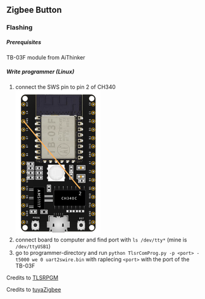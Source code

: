 ## Zigbee Button

### Flashing

##### Prerequisites

TB-03F module from AiThinker

##### Write programmer (Linux)

1. connect the SWS pin to pin 2 of CH340
![TB-03F](image/TB-03F.png)
2. connect board to computer and find port with `ls /dev/tty*` (mine is `/dev/ttyUSB1`)
3. go to programmer-directory and run `python TlsrComProg.py -p <port> -t5000 we 0 uart2swire.bin` with raplecing `<port>` with the port of the TB-03F

Credits to [TLSRPGM](https://github.com/pvvx/TLSRPGM)

Credits to [tuyaZigbee](https://github.com/doctor64/tuyaZigbee)
